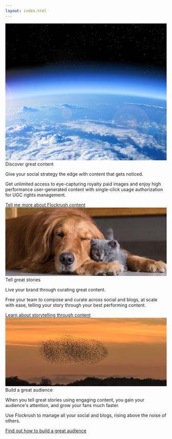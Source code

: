 ```yaml
---
layout: index.html
---
```


<!-- Discover - Tell a story - Build great Audiences -Promote Home Page -->

 <div class="ui vertical">
  <div class="ui stackable grid">
  <div class="eight wide left aligned column nopadding-left-right">
  <div class="middle aligned row">
  <div class="image">
  <img class="ui fluid image" src="/img/Earth-discover-great-content-flockrush.jpg" alt="Earth Flockrush Discover Great Content">
  <div class="ui container textimage">
  <div class="ui h-bold-tight margin-left-3rem">
              Discover great content
            </div>
  <p class="p-em-133 margin-left-3rem">
              Give your social strategy the edge with content that gets noticed.
            </p>
  <p class="margin-left-3rem">Get unlimited access to eye-capturing royalty paid images and enjoy high performance user-generated content with single-click usage authorization for UGC rights management.
            </p>
  <div class="item space-2em margin-left-3rem">
  <a class="ui blue button button-font-format" href="/resources/?utm_source=tellmorecontent">Tell me more about Flockrush content</a>
</div>
</div>
</div>
</div>
</div>
  <div class="eight wide left aligned column nopadding-left-right">
  <div class="middle aligned row">
  <div class="column">
  <div class="image">
  <img class="ui fluid image" src="/img/DogCat-tell-a-story-flockrush.jpg" alt="Dog Cats Flockrush Tell a Great Story">
  <div class="ui container textimage">
  <div class="ui h-bold-tight margin-left-3rem">
                Tell great stories</div>
  <p class="p-em-133 margin-left-3rem">
                Live your brand through curating great content.</p>
  <p class="margin-left-3rem">Free your team to compose and curate across <span class="p-notchup">social</span>  and
                <span class="p-notchup">blogs</span>, at scale with ease, telling your story through your best performing content.
              </p>
  <div class="item space-2em margin-left-3rem">
  <a class="ui blue button button-font-format" href="/resources/?utm_source=tellmorestorytelling">Learn about storytelling through content
                </a>
</div>
</div>
</div>
</div>
</div>
  <div class="middle aligned row">
  <div class="column">
  <div class="image">
  <img class="ui fluid image" src="/img/Starlings-build-a-great-audience-flockrush.jpg" alt="Starling Flockrush Build a Great Audience">
  <div class="ui container textimage">
  <div class="ui h-bold-tight margin-left-3rem">
                Build a great audience</div>
  <p class="p-em-133 margin-left-3rem">
                When you tell great stories using engaging content, you gain your audience's attention, and grow your fans much faster.
              </p>
  <p class="margin-left-3rem">Use Flockrush to manage all your <span class="p-notchup">social</span>  and
                <span class="p-notchup">blogs</span>, rising above the noise of others.
              </p>
  <div class="item space-2em margin-left-3rem">
  <a class="ui blue button button-font-format" href="/resources/?utm_source=tellmoreaudience">Find out how to build a great audience</a>
</div>
</div>
</div>
</div>
</div>
</div>
</div>
</div>
